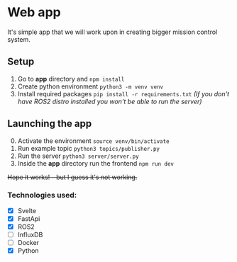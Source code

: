 # Web app
It's simple app that we will work upon in creating bigger mission control system.


## Setup
1. Go to **app** directory and `npm install`
2. Create python environment `python3 -m venv venv`
3. Install required packages `pip install -r requirements.txt`
*(If you don't have ROS2 distro installed you won't be able to run the server)*

## Launching the app
0. Activate the environment `source venv/bin/activate`
1. Run example topic `python3 topics/publisher.py`
2. Run the server `python3 server/server.py`
3. Inside the **app** directory run the frontend `npm run dev`

~~Hope it works! - but I guess it's not working.~~


### Technologies used:

- [x] Svelte
- [x] FastApi
- [x] ROS2
- [ ] InfluxDB
- [ ] Docker
- [x] Python
